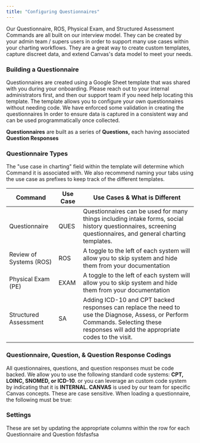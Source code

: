 ```yaml
---
title: "Configuring Questionnaires"
---
```


Our Questionnaire, ROS, Physical Exam, and Structured Assessment Commands are all built on our interview model. They can be created by your admin team / supers users in order to support many use cases within your charting workflows. They are a great way to create custom templates, capture discreet data, and extend Canvas's data model to meet your needs.

### Building a Questionnaire

Questionnaires are created using a Google Sheet template that was shared with you during your onboarding. Please reach out to your internal administrators first, and then our support team if you need help locating this template. The template allows you to configure your own questionnaires without needing code. We have enforced some validation in creating the questionnaires In order to ensure data is captured in a consistent way and can be used programmatically once collected.

**Questionnaires** are built as a series of **Questions,** each having associated **Question Responses**

### Questionnaire Types

The "use case in charting" field within the template will determine which Command it is associated with. We also recommend naming your tabs using the use case as prefixes to keep track of the different templates.

| **Command** | **Use Case** | **Use Cases & What is Different** |
| --- | --- | --- |
| Questionnaire | QUES | Questionnaires can be used for many things including intake forms, social history questionnaires, screening questionnaires, and general charting templates. |
| Review of Systems (ROS) | ROS | A toggle to the left of each system will allow you to skip system and hide them from your documentation |
| Physical Exam (PE) | EXAM | A toggle to the left of each system will allow you to skip system and hide them from your documentation |
| Structured Assessment | SA | Adding ICD-10 and CPT backed responses can replace the need to use the Diagnose, Assess, or Perform Commands. Selecting these responses will add the appropriate codes to the visit. |

### Questionnaire, Question, & Question Response Codings

All questionnaires, questions, and question responses must be code backed. We allow you to use the following standard code systems: **CPT, LOINC, SNOMED, or ICD-10**. or you can leverage an custom code system by indicating that it is **INTERNAL. CANVAS** is used by our team for specific Canvas concepts. These are case sensitive. When loading a questionnaire, the following must be true:


### Settings

These are set by updating the appropriate columns within the row for each Questionnaire and Question  fdsfasfsa
